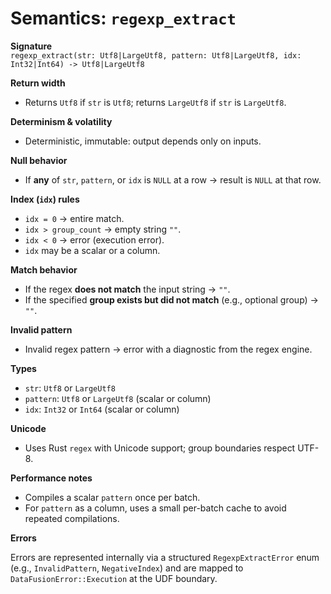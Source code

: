 # Semantics: `regexp_extract`

**Signature**  
`regexp_extract(str: Utf8|LargeUtf8, pattern: Utf8|LargeUtf8, idx: Int32|Int64) -> Utf8|LargeUtf8`

**Return width**
- Returns `Utf8` if `str` is `Utf8`; returns `LargeUtf8` if `str` is `LargeUtf8`.

**Determinism & volatility**
- Deterministic, immutable: output depends only on inputs.

**Null behavior**
- If **any** of `str`, `pattern`, or `idx` is `NULL` at a row → result is `NULL` at that row.

**Index (`idx`) rules**
- `idx = 0` → entire match.
- `idx > group_count` → empty string `""`.
- `idx < 0` → error (execution error).
- `idx` may be a scalar or a column.

**Match behavior**
- If the regex **does not match** the input string → `""`.
- If the specified **group exists but did not match** (e.g., optional group) → `""`.

**Invalid pattern**
- Invalid regex pattern → error with a diagnostic from the regex engine.

**Types**
- `str`: `Utf8` or `LargeUtf8`
- `pattern`: `Utf8` or `LargeUtf8` (scalar or column)
- `idx`: `Int32` or `Int64` (scalar or column)

**Unicode**
- Uses Rust `regex` with Unicode support; group boundaries respect UTF-8.

**Performance notes**
- Compiles a scalar `pattern` once per batch.
- For `pattern` as a column, uses a small per-batch cache to avoid repeated compilations.

**Errors**

Errors are represented internally via a structured `RegexpExtractError` enum (e.g., `InvalidPattern`, `NegativeIndex`) and are mapped to `DataFusionError::Execution` at the UDF boundary.
